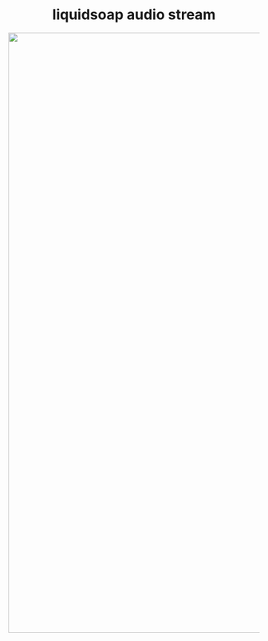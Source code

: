 
<h1 align="center">liquidsoap audio stream</h1>

<p rel="nofollow" align="center">
  <img width="1200"
    src="https://github-production-user-asset-6210df.s3.amazonaws.com/16132740/475537517-5b03e18b-fd3a-44db-a395-e813600c0a53.png?X-Amz-Algorithm=AWS4-HMAC-SHA256&X-Amz-Credential=AKIAVCODYLSA53PQK4ZA%2F20250807%2Fus-east-1%2Fs3%2Faws4_request&X-Amz-Date=20250807T111113Z&X-Amz-Expires=300&X-Amz-Signature=aa9409a4b775dce4d2e34f9e9e0d23211ab7a0baf0ab35cfa37ddc015f9f09b3&X-Amz-SignedHeaders=host"
    alt="Logo"
</p>
